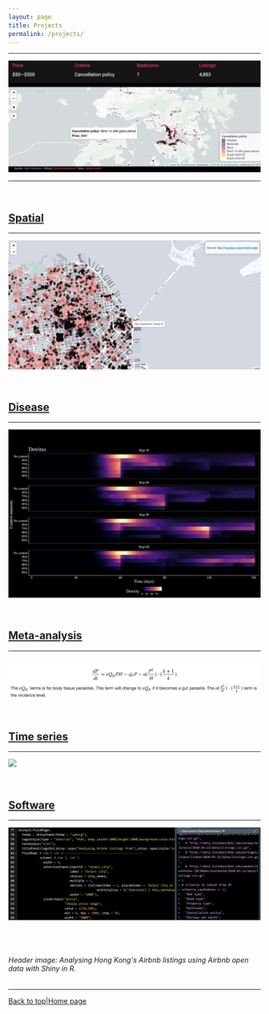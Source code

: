 ```yaml
---
layout: page
title: Projects    
permalink: /projects/
---
```

<a id="top"></a>

******  
![](img/project1.jpg)    

******  

<br>      

## [Spatial](./spatial.md)  

******  

![](spatial/spatial7.jpg) 
  
<br>  

## [Disease](./disease.md)  
  
******    

![](disease/disease5.png)      

<br>  

## [Meta-analysis](./meta.md)  

******    

![](meta/metae6.jpg)  
 
<br>  

## [Time series](./time_series.md)  

******  

![](time_series/ts3.png)  
   
<br>  

## [Software](./coding_club.md)      
  
******  

![](coding_club/cc2.jpg)

<br>  
<br>  

###### Header image: Analysing Hong Kong's Airbnb listings using Airbnb open data with Shiny in R.      
******  

[Back to top](#top)|[Home page](./index.md)
